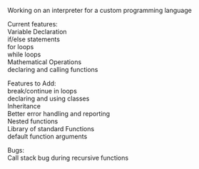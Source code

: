 Working on an interpreter for a custom programming language

Current features: <br>
    Variable Declaration  <br>
    if/else statements <br>
    for loops <br>
    while loops <br>
    Mathematical Operations <br>
    declaring and calling functions <br>

Features to Add: <br>
    break/continue in loops <br>
    declaring and using classes  <br>
    Inheritance <br>
    Better error handling and reporting <br>
    Nested functions <br>
    Library of standard Functions <br>
    default function arguments

Bugs: <br>
Call stack bug during recursive functions
